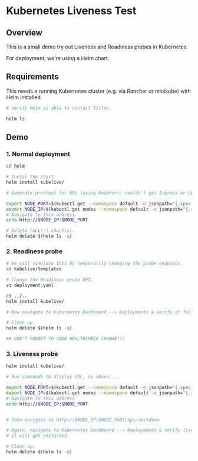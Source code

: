 # Kubernetes Liveness Test

## Overview

This is a small demo try out Liveness and Readiness probes in Kubernetes.

For deployment, we're using a Helm chart.

## Requirements

This needs a running Kubernetes cluster (e.g. via Rancher or minikube) with Helm installed.

```bash
# Verify Helm is able to contact Tiller.

helm ls
```

## Demo

### 1. Normal deployment

```bash
cd helm

# Instal the chart.
helm install kubelive/

# Generate printout for URL (using NodePort; couldn't get Ingress or LB to work in time).

export NODE_PORT=$(kubectl get --namespace default -o jsonpath="{.spec.ports[0].nodePort}" services <FIXME>)
export NODE_IP=$(kubectl get nodes --namespace default -o jsonpath="{.items[0].status.addresses[0].address}")
# Navigate to this address.
echo http://$NODE_IP:$NODE_PORT

# Delete (ALL!!) chart(s).
helm delete $(helm ls -q)
```

### 2. Readiness probe

```bash
# We will simulate this by temporarily changing the probe endpoint.
cd kubelive/templates

# Change the Readiness probe API.
vi deployment.yaml

cd ../..
helm install kubelive/

# Now navigate to Kubernetes Dashboard --> Deployments & verify it failed.

# Clean up.
helm delete $(helm ls -q)

## DON'T FORGET TO UNDO HEALTHCHECK CHANGE!!!
```


### 3. Liveness probe

```bash
helm install kubelive/

# Run commands to display URL, as above....

export NODE_PORT=$(kubectl get --namespace default -o jsonpath="{.spec.ports[0].nodePort}" services <FIXME>)
export NODE_IP=$(kubectl get nodes --namespace default -o jsonpath="{.items[0].status.addresses[0].address}")
# Navigate to this address
echo http://$NODE_IP:$NODE_PORT


# Then navigate to http://$NODE_IP:$NODE_PORT/api/shutdown

# Again, navigate to Kubernetes Dashboard --> Deployments & verify liveness probe failed at some stage.
# It will get restarted.

# Clean up.
helm delete $(helm ls -q)
``` 

